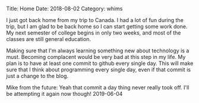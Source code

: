 Title: Home
Date: 2018-08-02
Category: whims

I just got back home from my trip to Canada. I had a lot of fun during the trip, but I am glad to be back home so I can start getting some work done. My next semester of college begins in only two weeks, and most of the classes are still general education.

Making sure that I'm always learning something new about technology is a must. Becoming complacent would be very bad at this step in my life. My plan is to have at least one commit to github every single day. This will make sure that I think about programming every single day, even if that commit is just a change to the blog.

Mike from the future: Yeah that commit a day thing never really took off. I'll be attempting it again now though! 2019-06-04

